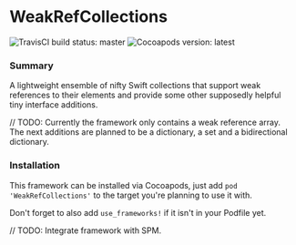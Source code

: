 # WeakRefCollections

![TravisCI build status: master](https://travis-ci.org/JanNash/WeakRefCollections.svg?branch=master) ![Cocoapods version: latest](https://cocoapod-badges.herokuapp.com/v/WeakRefCollections/badge.png)

### Summary

A lightweight ensemble of nifty Swift collections that support weak references to their elements and provide some other supposedly helpful tiny interface additions.

// TODO: Currently the framework only contains a weak reference array. 
The next additions are planned to be a dictionary, a set and a bidirectional dictionary.

### Installation

This framework can be installed via Cocoapods, just add ```pod 'WeakRefCollections'``` to the target you're planning to use it with.  

Don't forget to also add ```use_frameworks!``` if it isn't in your Podfile yet.

// TODO: Integrate framework with SPM.
